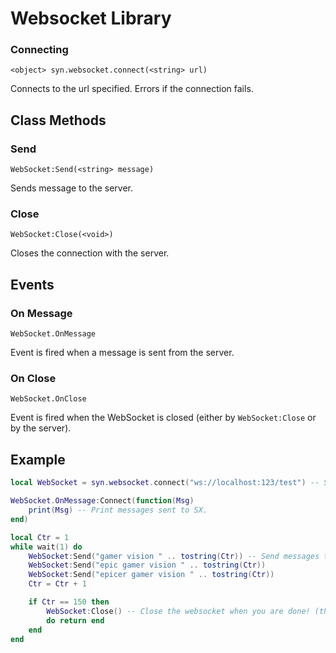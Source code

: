 # Websocket Library

### Connecting
```syn
<object> syn.websocket.connect(<string> url)
```
Connects to the url specified. Errors if the connection fails.
## Class Methods
### Send
```syn
WebSocket:Send(<string> message)
```
Sends message to the server.
### Close
```syn
WebSocket:Close(<void>)
```
Closes the connection with the server.
## Events
### On Message
```syn
WebSocket.OnMessage
```
Event is fired when a message is sent from the server.
### On Close
```syn
WebSocket.OnClose
```
Event is fired when the WebSocket is closed (either by `WebSocket:Close` or by the server).

## Example
```lua
local WebSocket = syn.websocket.connect("ws://localhost:123/test") -- Specify your WebSocket URL here.

WebSocket.OnMessage:Connect(function(Msg)
    print(Msg) -- Print messages sent to SX.
end)

local Ctr = 1
while wait(1) do 
    WebSocket:Send("gamer vision " .. tostring(Ctr)) -- Send messages to the WebSocket server.
    WebSocket:Send("epic gamer vision " .. tostring(Ctr))
    WebSocket:Send("epicer gamer vision " .. tostring(Ctr))
    Ctr = Ctr + 1

    if Ctr == 150 then 
        WebSocket:Close() -- Close the websocket when you are done! (this is done implicitly on teleports aswell)
        do return end
    end
end
```